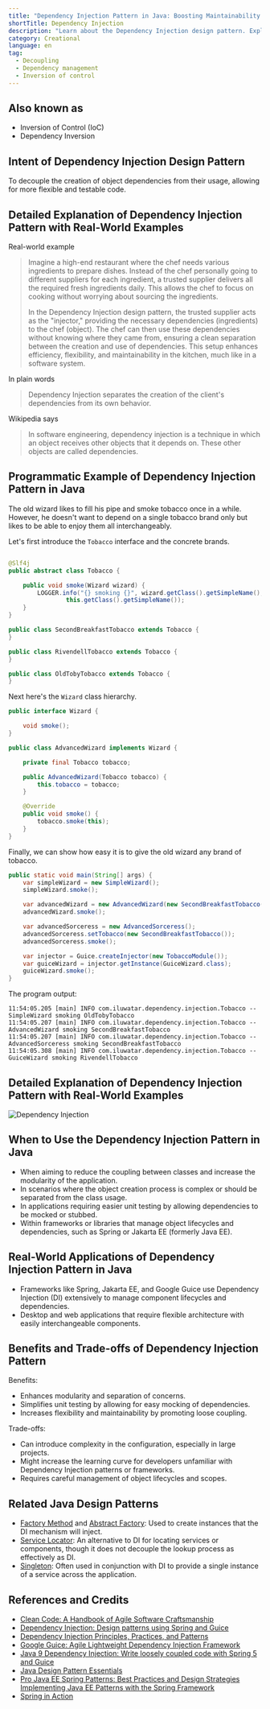 ```yaml
---
title: "Dependency Injection Pattern in Java: Boosting Maintainability with Loose Coupling"
shortTitle: Dependency Injection
description: "Learn about the Dependency Injection design pattern. Explore its benefits, real-world examples, class diagrams, and best practices for implementation in Java."
category: Creational
language: en
tag:
  - Decoupling
  - Dependency management
  - Inversion of control
---
```


## Also known as

* Inversion of Control (IoC)
* Dependency Inversion

## Intent of Dependency Injection Design Pattern

To decouple the creation of object dependencies from their usage, allowing for more flexible and testable code.

## Detailed Explanation of Dependency Injection Pattern with Real-World Examples

Real-world example

> Imagine a high-end restaurant where the chef needs various ingredients to prepare dishes. Instead of the chef personally going to different suppliers for each ingredient, a trusted supplier delivers all the required fresh ingredients daily. This allows the chef to focus on cooking without worrying about sourcing the ingredients.
>
> In the Dependency Injection design pattern, the trusted supplier acts as the "injector," providing the necessary dependencies (ingredients) to the chef (object). The chef can then use these dependencies without knowing where they came from, ensuring a clean separation between the creation and use of dependencies. This setup enhances efficiency, flexibility, and maintainability in the kitchen, much like in a software system.

In plain words

> Dependency Injection separates the creation of the client's dependencies from its own behavior.

Wikipedia says

> In software engineering, dependency injection is a technique in which an object receives other objects that it depends on. These other objects are called dependencies.

## Programmatic Example of Dependency Injection Pattern in Java

The old wizard likes to fill his pipe and smoke tobacco once in a while. However, he doesn't want to depend on a single tobacco brand only but likes to be able to enjoy them all interchangeably.

Let's first introduce the `Tobacco` interface and the concrete brands.

```java

@Slf4j
public abstract class Tobacco {

    public void smoke(Wizard wizard) {
        LOGGER.info("{} smoking {}", wizard.getClass().getSimpleName(),
                this.getClass().getSimpleName());
    }
}

public class SecondBreakfastTobacco extends Tobacco {
}

public class RivendellTobacco extends Tobacco {
}

public class OldTobyTobacco extends Tobacco {
}
```

Next here's the `Wizard` class hierarchy.

```java
public interface Wizard {

    void smoke();
}

public class AdvancedWizard implements Wizard {

    private final Tobacco tobacco;

    public AdvancedWizard(Tobacco tobacco) {
        this.tobacco = tobacco;
    }

    @Override
    public void smoke() {
        tobacco.smoke(this);
    }
}
```

Finally, we can show how easy it is to give the old wizard any brand of tobacco.

```java
public static void main(String[] args) {
    var simpleWizard = new SimpleWizard();
    simpleWizard.smoke();

    var advancedWizard = new AdvancedWizard(new SecondBreakfastTobacco());
    advancedWizard.smoke();

    var advancedSorceress = new AdvancedSorceress();
    advancedSorceress.setTobacco(new SecondBreakfastTobacco());
    advancedSorceress.smoke();

    var injector = Guice.createInjector(new TobaccoModule());
    var guiceWizard = injector.getInstance(GuiceWizard.class);
    guiceWizard.smoke();
}
```

The program output:

```
11:54:05.205 [main] INFO com.iluwatar.dependency.injection.Tobacco -- SimpleWizard smoking OldTobyTobacco
11:54:05.207 [main] INFO com.iluwatar.dependency.injection.Tobacco -- AdvancedWizard smoking SecondBreakfastTobacco
11:54:05.207 [main] INFO com.iluwatar.dependency.injection.Tobacco -- AdvancedSorceress smoking SecondBreakfastTobacco
11:54:05.308 [main] INFO com.iluwatar.dependency.injection.Tobacco -- GuiceWizard smoking RivendellTobacco
```

## Detailed Explanation of Dependency Injection Pattern with Real-World Examples

![Dependency Injection](./etc/dependency-injection.png "Dependency Injection")

## When to Use the Dependency Injection Pattern in Java

* When aiming to reduce the coupling between classes and increase the modularity of the application.
* In scenarios where the object creation process is complex or should be separated from the class usage.
* In applications requiring easier unit testing by allowing dependencies to be mocked or stubbed.
* Within frameworks or libraries that manage object lifecycles and dependencies, such as Spring or Jakarta EE (formerly Java EE).

## Real-World Applications of Dependency Injection Pattern in Java

* Frameworks like Spring, Jakarta EE, and Google Guice use Dependency Injection (DI) extensively to manage component lifecycles and dependencies.
* Desktop and web applications that require flexible architecture with easily interchangeable components.

## Benefits and Trade-offs of Dependency Injection Pattern

Benefits:

* Enhances modularity and separation of concerns.
* Simplifies unit testing by allowing for easy mocking of dependencies.
* Increases flexibility and maintainability by promoting loose coupling.

Trade-offs:

* Can introduce complexity in the configuration, especially in large projects.
* Might increase the learning curve for developers unfamiliar with Dependency Injection patterns or frameworks.
* Requires careful management of object lifecycles and scopes.

## Related Java Design Patterns

* [Factory Method](https://java-design-patterns.com/patterns/factory-method/) and [Abstract Factory](https://java-design-patterns.com/patterns/abstract-factory/): Used to create instances that the DI mechanism will inject.
* [Service Locator](https://java-design-patterns.com/patterns/service-locator/): An alternative to DI for locating services or components, though it does not decouple the lookup process as effectively as DI.
* [Singleton](https://java-design-patterns.com/patterns/singleton/): Often used in conjunction with DI to provide a single instance of a service across the application.

## References and Credits

* [Clean Code: A Handbook of Agile Software Craftsmanship](https://amzn.to/3wRnjp5)
* [Dependency Injection: Design patterns using Spring and Guice](https://amzn.to/4aMyHkI)
* [Dependency Injection Principles, Practices, and Patterns](https://amzn.to/4aupmxe)
* [Google Guice: Agile Lightweight Dependency Injection Framework](https://amzn.to/4bTDbX0)
* [Java 9 Dependency Injection: Write loosely coupled code with Spring 5 and Guice](https://amzn.to/4ayCtxp)
* [Java Design Pattern Essentials](https://amzn.to/3xtPPxa)
* [Pro Java EE Spring Patterns: Best Practices and Design Strategies Implementing Java EE Patterns with the Spring Framework](https://amzn.to/3J6Teoh)
* [Spring in Action](https://amzn.to/4asnpSG)
